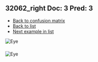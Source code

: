 ## 32062_right Doc: 3 Pred: 3
- [Back to confusion matrix](https://github.com/juliandewit/kaggle_retinopathy/blob/master/matrix.md)
- [Back to list](https://github.com/juliandewit/kaggle_retinopathy/blob/master/lists/33/list.md)
- [Next example in list](https://github.com/juliandewit/kaggle_retinopathy/blob/master/lists/33/32/32064_right.md)

![Eye](https://retinopaty.blob.core.windows.net/size1024/32062_right_3.jpeg)

### 

![Eye]()
